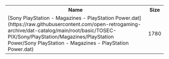 <table>
<tr><th>Name</th><th>Size</th></tr>
<tr><td>
[Sony PlayStation - Magazines - PlayStation Power.dat](https://raw.githubusercontent.com/open-retrogaming-archive/dat-catalog/main/root/basic/TOSEC-PIX/Sony/PlayStation/Magazines/PlayStation Power/Sony PlayStation - Magazines - PlayStation Power.dat)
</td><td>1780</td></tr>
</table>
